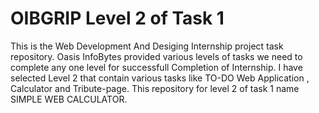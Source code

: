 # OIBGRIP Level 2 of Task 1
This is the Web Development And Desiging Internship project task repository.
Oasis InfoBytes provided various levels of tasks we need to complete any one level for successfull  Completion of Internship.
I have selected Level 2 that contain various tasks like TO-DO Web Application , Calculator and Tribute-page. 
This repository for level 2 of task 1 name SIMPLE WEB CALCULATOR. 
